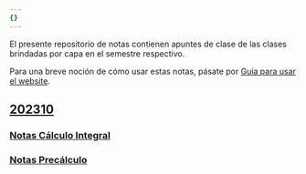 ```yaml
---
{}
---
```

   
El presente repositorio de notas contienen apuntes de clase de las clases brindadas por capa en el semestre respectivo.   
   
Para una breve noción de cómo usar estas notas, pásate por [Guía para usar el website](./Gu%C3%ADa%20para%20usar%20el%20website.md).   
   
## [202310](./202310.md)   
   
### [Notas Cálculo Integral](./Notas%20C%C3%A1lculo%20Integral.md)   
### [Notas Precálculo](./Notas%20Prec%C3%A1lculo.md)